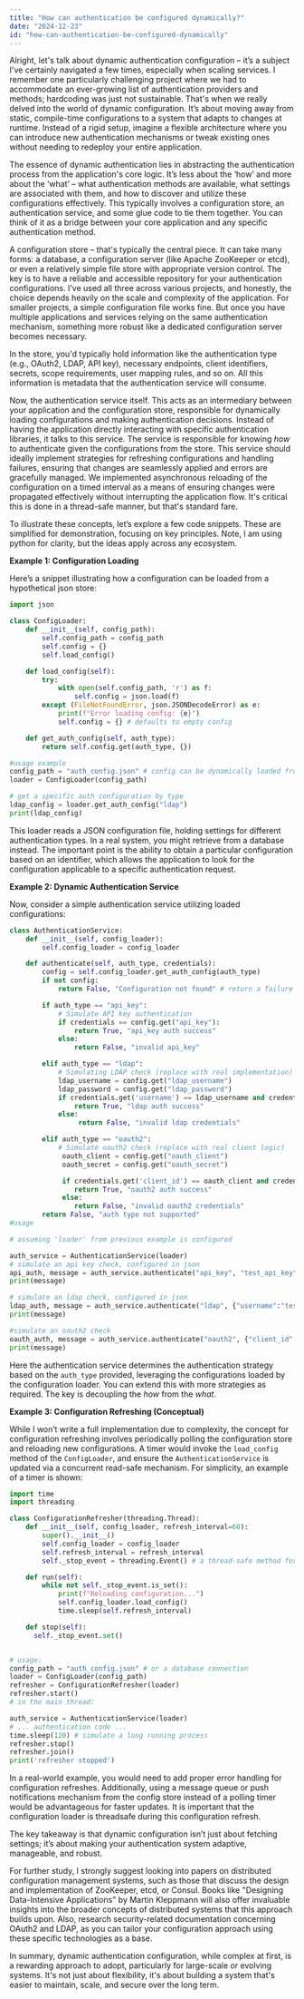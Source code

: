 ```yaml
---
title: "How can authentication be configured dynamically?"
date: "2024-12-23"
id: "how-can-authentication-be-configured-dynamically"
---
```


Alright, let's talk about dynamic authentication configuration – it’s a subject I've certainly navigated a few times, especially when scaling services. I remember one particularly challenging project where we had to accommodate an ever-growing list of authentication providers and methods; hardcoding was just not sustainable. That's when we really delved into the world of dynamic configuration. It’s about moving away from static, compile-time configurations to a system that adapts to changes at runtime. Instead of a rigid setup, imagine a flexible architecture where you can introduce new authentication mechanisms or tweak existing ones without needing to redeploy your entire application.

The essence of dynamic authentication lies in abstracting the authentication process from the application's core logic. It’s less about the ‘how’ and more about the ‘what’ – what authentication methods are available, what settings are associated with them, and how to discover and utilize these configurations effectively. This typically involves a configuration store, an authentication service, and some glue code to tie them together. You can think of it as a bridge between your core application and any specific authentication method.

A configuration store – that's typically the central piece. It can take many forms: a database, a configuration server (like Apache ZooKeeper or etcd), or even a relatively simple file store with appropriate version control. The key is to have a reliable and accessible repository for your authentication configurations. I’ve used all three across various projects, and honestly, the choice depends heavily on the scale and complexity of the application. For smaller projects, a simple configuration file works fine. But once you have multiple applications and services relying on the same authentication mechanism, something more robust like a dedicated configuration server becomes necessary.

In the store, you'd typically hold information like the authentication type (e.g., OAuth2, LDAP, API key), necessary endpoints, client identifiers, secrets, scope requirements, user mapping rules, and so on. All this information is metadata that the authentication service will consume.

Now, the authentication service itself. This acts as an intermediary between your application and the configuration store, responsible for dynamically loading configurations and making authentication decisions. Instead of having the application directly interacting with specific authentication libraries, it talks to this service. The service is responsible for knowing *how* to authenticate given the configurations from the store. This service should ideally implement strategies for refreshing configurations and handling failures, ensuring that changes are seamlessly applied and errors are gracefully managed. We implemented asynchronous reloading of the configuration on a timed interval as a means of ensuring changes were propagated effectively without interrupting the application flow. It's critical this is done in a thread-safe manner, but that's standard fare.

To illustrate these concepts, let’s explore a few code snippets. These are simplified for demonstration, focusing on key principles. Note, I am using python for clarity, but the ideas apply across any ecosystem.

**Example 1: Configuration Loading**

Here’s a snippet illustrating how a configuration can be loaded from a hypothetical json store:

```python
import json

class ConfigLoader:
    def __init__(self, config_path):
        self.config_path = config_path
        self.config = {}
        self.load_config()

    def load_config(self):
        try:
            with open(self.config_path, 'r') as f:
                self.config = json.load(f)
        except (FileNotFoundError, json.JSONDecodeError) as e:
            print(f"Error loading config: {e}")
            self.config = {} # defaults to empty config

    def get_auth_config(self, auth_type):
        return self.config.get(auth_type, {})

#usage example
config_path = "auth_config.json" # config can be dynamically loaded from file
loader = ConfigLoader(config_path)

# get a specific auth configuration by type
ldap_config = loader.get_auth_config("ldap")
print(ldap_config)
```

This loader reads a JSON configuration file, holding settings for different authentication types. In a real system, you might retrieve from a database instead. The important point is the ability to obtain a particular configuration based on an identifier, which allows the application to look for the configuration applicable to a specific authentication request.

**Example 2: Dynamic Authentication Service**

Now, consider a simple authentication service utilizing loaded configurations:

```python
class AuthenticationService:
    def __init__(self, config_loader):
        self.config_loader = config_loader

    def authenticate(self, auth_type, credentials):
        config = self.config_loader.get_auth_config(auth_type)
        if not config:
            return False, "Configuration not found" # return a failure condition

        if auth_type == "api_key":
            # Simulate API key authentication
            if credentials == config.get("api_key"):
                return True, "api_key auth success"
            else:
                return False, "invalid api_key"

        elif auth_type == "ldap":
            # Simulating LDAP check (replace with real implementation)
            ldap_username = config.get("ldap_username")
            ldap_password = config.get("ldap_password")
            if credentials.get('username') == ldap_username and credentials.get('password') == ldap_password:
                return True, "ldap auth success"
            else:
                 return False, "invalid ldap credentials"

        elif auth_type == "oauth2":
            # Simulate oauth2 check (replace with real client logic)
             oauth_client = config.get("oauth_client")
             oauth_secret = config.get("oauth_secret")

             if credentials.get('client_id') == oauth_client and credentials.get('client_secret') == oauth_secret:
                return True, "oauth2 auth success"
             else:
                return False, "invalid oauth2 credentials"
        return False, "auth type not supported"
#usage

# assuming 'loader' from previous example is configured

auth_service = AuthenticationService(loader)
# simulate an api key check, configured in json
api_auth, message = auth_service.authenticate("api_key", "test_api_key")
print(message)

# simulate an ldap check, configured in json
ldap_auth, message = auth_service.authenticate("ldap", {"username":"testuser", "password":"testpassword"})
print(message)

#simulate an oauth2 check
oauth_auth, message = auth_service.authenticate("oauth2", {"client_id": "test_client", "client_secret":"test_secret"})
print(message)
```

Here the authentication service determines the authentication strategy based on the `auth_type` provided, leveraging the configurations loaded by the configuration loader. You can extend this with more strategies as required. The key is decoupling the *how* from the *what*.

**Example 3: Configuration Refreshing (Conceptual)**

While I won’t write a full implementation due to complexity, the concept for configuration refreshing involves periodically polling the configuration store and reloading new configurations. A timer would invoke the `load_config` method of the `ConfigLoader`, and ensure the `AuthenticationService` is updated via a concurrent read-safe mechanism. For simplicity, an example of a timer is shown:

```python
import time
import threading

class ConfigurationRefresher(threading.Thread):
    def __init__(self, config_loader, refresh_interval=60):
        super().__init__()
        self.config_loader = config_loader
        self.refresh_interval = refresh_interval
        self._stop_event = threading.Event() # a thread-safe method for stopping

    def run(self):
        while not self._stop_event.is_set():
            print(f"Reloading configuration...")
            self.config_loader.load_config()
            time.sleep(self.refresh_interval)

    def stop(self):
      self._stop_event.set()


# usage:
config_path = "auth_config.json" # or a database connection
loader = ConfigLoader(config_path)
refresher = ConfigurationRefresher(loader)
refresher.start()
# in the main thread:

auth_service = AuthenticationService(loader)
# ... authentication code ...
time.sleep(120) # simulate a long running process
refresher.stop()
refresher.join()
print('refresher stopped')

```

In a real-world example, you would need to add proper error handling for configuration refreshes. Additionally, using a message queue or push notifications mechanism from the config store instead of a polling timer would be advantageous for faster updates. It is important that the configuration loader is threadsafe during this configuration refresh.

The key takeaway is that dynamic configuration isn’t just about fetching settings; it’s about making your authentication system adaptive, manageable, and robust.

For further study, I strongly suggest looking into papers on distributed configuration management systems, such as those that discuss the design and implementation of ZooKeeper, etcd, or Consul. Books like "Designing Data-Intensive Applications" by Martin Kleppmann will also offer invaluable insights into the broader concepts of distributed systems that this approach builds upon. Also, research security-related documentation concerning OAuth2 and LDAP, as you can tailor your configuration approach using these specific technologies as a base.

In summary, dynamic authentication configuration, while complex at first, is a rewarding approach to adopt, particularly for large-scale or evolving systems. It's not just about flexibility, it's about building a system that's easier to maintain, scale, and secure over the long term.
